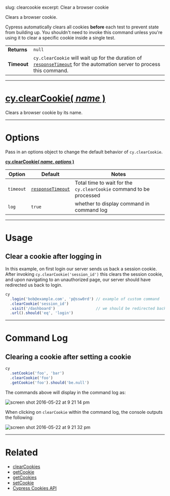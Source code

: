 slug: clearcookie
excerpt: Clear a browser cookie

Clears a browser cookie.

Cypress automatically clears all cookies **before** each test to prevent state from building up. You shouldn't need to invoke this command unless you're using it to clear a specific cookie inside a single test.

| | |
|--- | --- |
| **Returns** | `null` |
| **Timeout** | `cy.clearCookie` will wait up for the duration of [`responseTimeout`](https://on.cypress.io/guides/configuration#section-timeouts) for the automation server to process this command. |

***

# [cy.clearCookie( *name* )](#section-usage)

Clears a browser cookie by its name.

***

# Options

Pass in an options object to change the default behavior of `cy.clearCookie`.

**[cy.clearCookie( *name*, *options* )](#options-usage)**

Option | Default | Notes
--- | --- | ---
`timeout` | [`responseTimeout`](https://on.cypress.io/guides/configuration#section-timeouts) | Total time to wait for the `cy.clearCookie` command to be processed
`log` | `true` | whether to display command in command log

***

# Usage

## Clear a cookie after logging in

In this example, on first login our server sends us back a session cookie. After invoking `cy.clearCookie('session_id')` this clears the session cookie, and upon navigating to an unauthorized page, our server should have redirected us back to login.

```javascript
cy
  .login('bob@example.com', 'p@ssw0rd') // example of custom command
  .clearCookie('session_id')
  .visit('/dashboard')                  // we should be redirected back to login
  .url().should('eq', 'login')
```

***

# Command Log

## Clearing a cookie after setting a cookie

```javascript
cy
  .setCookie('foo', 'bar')
  .clearCookie('foo')
  .getCookie('foo').should('be.null')
```

The commands above will display in the command log as:

![screen shot 2016-05-22 at 9 21 14 pm](https://cloud.githubusercontent.com/assets/1268976/15458066/345b5bb8-2063-11e6-91bb-173421c8440a.png)

When clicking on `clearCookie` within the command log, the console outputs the following:

![screen shot 2016-05-22 at 9 21 32 pm](https://cloud.githubusercontent.com/assets/1268976/15458067/345dba3e-2063-11e6-8739-af971bc79068.png)

***

# Related

- [clearCookies](https://on.cypress.io/api/clearcookies)
- [getCookie](https://on.cypress.io/api/getcookie)
- [getCookies](https://on.cypress.io/api/getcookies)
- [setCookie](https://on.cypress.io/api/setcookie)
- [Cypress Cookies API](https://on.cypress.io/api/cookies)